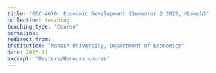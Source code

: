```yaml
---
title: "ECC 4670: Economic Development (Semester 2 2023, Monash)"
collection: teaching
teaching_type: "Course"
permalink:  
redirect_from:
institution: "Monash University, Department of Economics"
date: 2023-11
excerpt: "Masters/Honours course"
---
```

